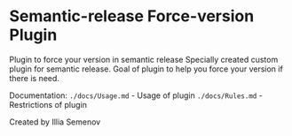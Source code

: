 # Semantic-release Force-version Plugin
Plugin to force your version in semantic release
Specially created custom plugin for semantic release. Goal of plugin to help you force your version if there is need. 

Documentation:
`./docs/Usage.md` - Usage of plugin
`./docs/Rules.md` - Restrictions of plugin

Created by Illia Semenov
